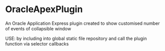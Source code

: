 # OracleApexPlugin

An Oracle Application Express plugin created to show customised number of events of collapsible window


USE: by including into global static file repository and call the plugin function via selector callbacks
